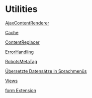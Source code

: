 Utilities
=========

[AjaxContentRenderer](AjaxContentRenderer/Index.md)

[Cache](Cache/Index.md)

[ContentReplacer](ContentReplacer/Index.md)

[ErrorHandling](ErrorHandling/Index.md)

[RobotsMetaTag](RobotsMetaTag/Index.md)

[Übersetzte Datensätze in Sprachmenüs](TranslatedRecords/Index.md)

[Views](Views/Index.md)

[form Extension](Forms/Index.md)
